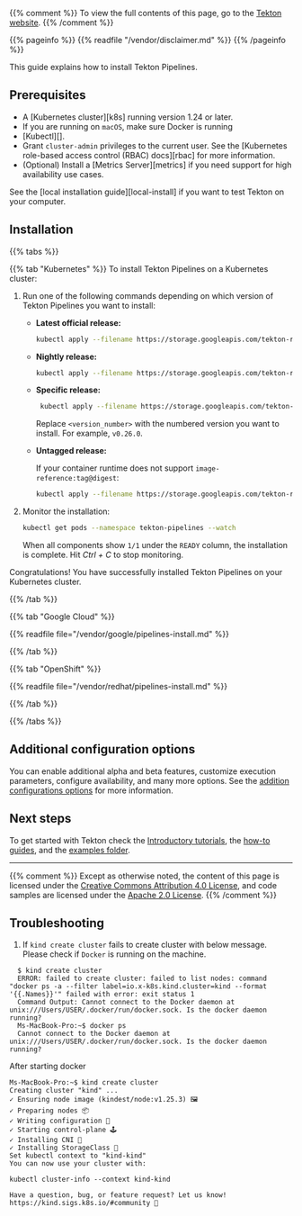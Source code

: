 <!--
---
title: "Install Tekton Pipelines"
linkTitle: "Install Tekton Pipelines"
weight: 101
description: >
  Install Tekton Pipelines on your cluster
---
-->

{{% comment %}}
To view the full contents of this page, go to the 
<a href="http://tekton.dev/docs/installation/pipelines/">Tekton website</a>.
{{% /comment %}}

{{% pageinfo %}}
{{% readfile "/vendor/disclaimer.md" %}}
{{% /pageinfo %}}

This guide explains how to install Tekton Pipelines.

## Prerequisites

-   A [Kubernetes cluster][k8s] running version 1.24 or later.
-   If you are running on `macOS`, make sure Docker is running
-   [Kubectl][].
-   Grant `cluster-admin` privileges to the current user. See the [Kubernetes
    role-based access control (RBAC) docs][rbac] for more information.
-   (Optional) Install a [Metrics Server][metrics] if you need support for high
    availability use cases.

See the [local installation guide][local-install] if you want to test Tekton on
your computer.

## Installation

{{% tabs %}}

{{% tab "Kubernetes" %}}
To install Tekton Pipelines on a Kubernetes cluster:

1. Run one of the following commands depending on which version of Tekton
   Pipelines you want to install:

   - **Latest official release:**

     ```bash
     kubectl apply --filename https://storage.googleapis.com/tekton-releases/pipeline/latest/release.yaml
     ```

   - **Nightly release:**

     ```bash
     kubectl apply --filename https://storage.googleapis.com/tekton-releases-nightly/pipeline/latest/release.yaml
     ```

   - **Specific release:**

     ```bash
      kubectl apply --filename https://storage.googleapis.com/tekton-releases/pipeline/previous/<version_number>/release.yaml
     ```

     Replace `<version_number>` with the numbered version you want to install.
     For example, `v0.26.0`.

   - **Untagged release:**

     If your container runtime does not support `image-reference:tag@digest`:

     ```bash
     kubectl apply --filename https://storage.googleapis.com/tekton-releases/pipeline/latest/release.notags.yaml
     ```

1. Monitor the installation:

   ```bash
   kubectl get pods --namespace tekton-pipelines --watch
   ```

   When all components show `1/1` under the `READY` column, the installation is
   complete. Hit *Ctrl + C* to stop monitoring.

Congratulations! You have successfully installed Tekton Pipelines on your
Kubernetes cluster.

{{% /tab %}}

{{% tab "Google Cloud" %}}

{{% readfile file="/vendor/google/pipelines-install.md" %}}

{{% /tab %}}

{{% tab "OpenShift" %}}

{{% readfile file="/vendor/redhat/pipelines-install.md" %}}

{{% /tab %}}

{{% /tabs %}}

## Additional configuration options

You can enable additional alpha and beta features, customize execution
parameters, configure availability, and many more options. See the
[addition configurations options][post-install] for more information.

## Next steps

To get started with Tekton check the [Introductory tutorials][quickstarts],
the [how-to guides][howtos], and the [examples folder][examples].

---

{{% comment %}}
Except as otherwise noted, the content of this page is licensed under the
[Creative Commons Attribution 4.0 License][cca4], and code samples are licensed
under the [Apache 2.0 License][apache2l].
{{% /comment %}}

[quickstarts]: https://tekton.dev/docs/getting-started/
[howtos]: https://tekton.dev/docs/how-to-guides/
[examples]: https://github.com/tektoncd/pipeline/tree/main/examples/
[cca4]: https://creativecommons.org/licenses/by/4.0/
[apache2l]: https://www.apache.org/licenses/LICENSE-2.0
[post-install]: ./additional-configs.md

## Troubleshooting

1. If `kind create cluster` fails to create cluster with below message. Please check if `Docker` is running on the machine.

  ```
    $ kind create cluster
    ERROR: failed to create cluster: failed to list nodes: command "docker ps -a --filter label=io.x-k8s.kind.cluster=kind --format '{{.Names}}'" failed with error: exit status 1
    Command Output: Cannot connect to the Docker daemon at unix:///Users/USER/.docker/run/docker.sock. Is the docker daemon running?
    Ms-MacBook-Pro:~$ docker ps
    Cannot connect to the Docker daemon at unix:///Users/USER/.docker/run/docker.sock. Is the docker daemon running?
  ```
  After starting docker

  ```
  Ms-MacBook-Pro:~$ kind create cluster
  Creating cluster "kind" ...
  ✓ Ensuring node image (kindest/node:v1.25.3) 🖼 
  ✓ Preparing nodes 📦  
  ✓ Writing configuration 📜 
  ✓ Starting control-plane 🕹️ 
  ✓ Installing CNI 🔌 
  ✓ Installing StorageClass 💾 
  Set kubectl context to "kind-kind"
  You can now use your cluster with:

  kubectl cluster-info --context kind-kind

  Have a question, bug, or feature request? Let us know! https://kind.sigs.k8s.io/#community 🙂
  ```
